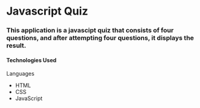 # Javascript Quiz

### This application is a javascipt quiz that consists of four questions, and after attempting four questions, it displays the result.

#### Technologies Used
Languages

* HTML
* CSS
* JavaScript 


